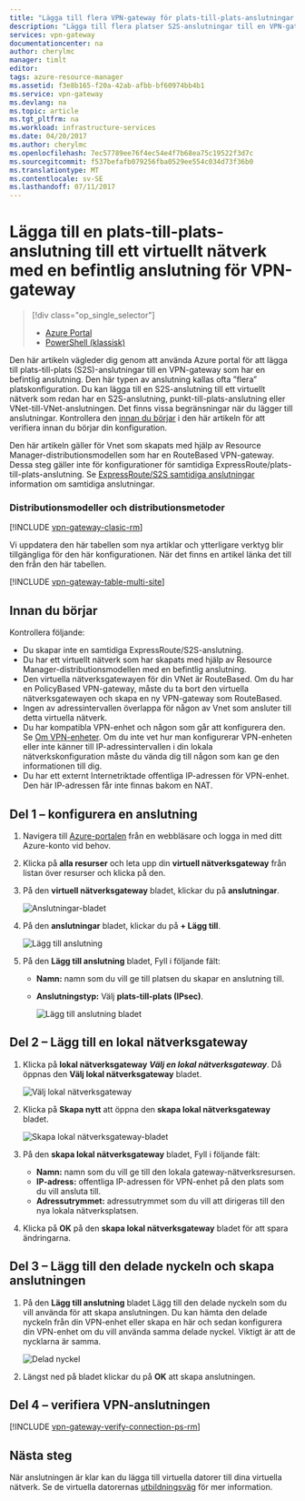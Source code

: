 ```yaml
---
title: "Lägga till flera VPN-gateway för plats-till-plats-anslutningar till ett virtuellt nätverk: Azure-portalen: Resource Manager | Microsoft Docs"
description: "Lägga till flera platser S2S-anslutningar till en VPN-gateway som har en befintlig anslutning"
services: vpn-gateway
documentationcenter: na
author: cherylmc
manager: timlt
editor: 
tags: azure-resource-manager
ms.assetid: f3e8b165-f20a-42ab-afbb-bf60974bb4b1
ms.service: vpn-gateway
ms.devlang: na
ms.topic: article
ms.tgt_pltfrm: na
ms.workload: infrastructure-services
ms.date: 04/20/2017
ms.author: cherylmc
ms.openlocfilehash: 7ec57789ee76f4ec54e4f7b68ea75c19522f3d7c
ms.sourcegitcommit: f537befafb079256fba0529ee554c034d73f36b0
ms.translationtype: MT
ms.contentlocale: sv-SE
ms.lasthandoff: 07/11/2017
---
```

# <a name="add-a-site-to-site-connection-to-a-vnet-with-an-existing-vpn-gateway-connection"></a>Lägga till en plats-till-plats-anslutning till ett virtuellt nätverk med en befintlig anslutning för VPN-gateway

> [!div class="op_single_selector"]
> * [Azure Portal](vpn-gateway-howto-multi-site-to-site-resource-manager-portal.md)
> * [PowerShell (klassisk)](vpn-gateway-multi-site.md)
>
> 

Den här artikeln vägleder dig genom att använda Azure portal för att lägga till plats-till-plats (S2S)-anslutningar till en VPN-gateway som har en befintlig anslutning. Den här typen av anslutning kallas ofta ”flera” platskonfiguration. Du kan lägga till en S2S-anslutning till ett virtuellt nätverk som redan har en S2S-anslutning, punkt-till-plats-anslutning eller VNet-till-VNet-anslutningen. Det finns vissa begränsningar när du lägger till anslutningar. Kontrollera den [innan du börjar](#before) i den här artikeln för att verifiera innan du börjar din konfiguration. 

Den här artikeln gäller för Vnet som skapats med hjälp av Resource Manager-distributionsmodellen som har en RouteBased VPN-gateway. Dessa steg gäller inte för konfigurationer för samtidiga ExpressRoute/plats-till-plats-anslutning. Se [ExpressRoute/S2S samtidiga anslutningar](../expressroute/expressroute-howto-coexist-resource-manager.md) information om samtidiga anslutningar.

### <a name="deployment-models-and-methods"></a>Distributionsmodeller och distributionsmetoder
[!INCLUDE [vpn-gateway-clasic-rm](../../includes/vpn-gateway-classic-rm-include.md)]

Vi uppdatera den här tabellen som nya artiklar och ytterligare verktyg blir tillgängliga för den här konfigurationen. När det finns en artikel länka det till den från den här tabellen.

[!INCLUDE [vpn-gateway-table-multi-site](../../includes/vpn-gateway-table-multisite-include.md)]

## <a name="before"></a>Innan du börjar
Kontrollera följande:

* Du skapar inte en samtidiga ExpressRoute/S2S-anslutning.
* Du har ett virtuellt nätverk som har skapats med hjälp av Resource Manager-distributionsmodellen med en befintlig anslutning.
* Den virtuella nätverksgatewayen för din VNet är RouteBased. Om du har en PolicyBased VPN-gateway, måste du ta bort den virtuella nätverksgatewayen och skapa en ny VPN-gateway som RouteBased.
* Ingen av adressintervallen överlappa för någon av Vnet som ansluter till detta virtuella nätverk.
* Du har kompatibla VPN-enhet och någon som går att konfigurera den. Se [Om VPN-enheter](vpn-gateway-about-vpn-devices.md). Om du inte vet hur man konfigurerar VPN-enheten eller inte känner till IP-adressintervallen i din lokala nätverkskonfiguration måste du vända dig till någon som kan ge den informationen till dig.
* Du har ett externt Internetriktade offentliga IP-adressen för VPN-enhet. Den här IP-adressen får inte finnas bakom en NAT.

## <a name="part1"></a>Del 1 – konfigurera en anslutning
1. Navigera till [Azure-portalen](http://portal.azure.com) från en webbläsare och logga in med ditt Azure-konto vid behov.
2. Klicka på **alla resurser** och leta upp din **virtuell nätverksgateway** från listan över resurser och klicka på den.
3. På den **virtuell nätverksgateway** bladet, klickar du på **anslutningar**.
   
    ![Anslutningar-bladet](./media/vpn-gateway-howto-multi-site-to-site-resource-manager-portal/connectionsblade.png "Connections blade")<br>
4. På den **anslutningar** bladet, klickar du på **+ Lägg till**.
   
    ![Lägg till anslutning](./media/vpn-gateway-howto-multi-site-to-site-resource-manager-portal/addbutton.png "Add connection button")<br>
5. På den **Lägg till anslutning** bladet, Fyll i följande fält:
   
   * **Namn:** namn som du vill ge till platsen du skapar en anslutning till.
   * **Anslutningstyp:** Välj **plats-till-plats (IPsec)**.
     
     ![Lägg till anslutning bladet](./media/vpn-gateway-howto-multi-site-to-site-resource-manager-portal/addconnectionblade.png "Add connection blade")<br>

## <a name="part2"></a>Del 2 – Lägg till en lokal nätverksgateway
1. Klicka på **lokal nätverksgateway** ***Välj en lokal nätverksgateway***. Då öppnas den **Välj lokal nätverksgateway** bladet.
   
    ![Välj lokal nätverksgateway](./media/vpn-gateway-howto-multi-site-to-site-resource-manager-portal/chooselng.png "Choose local network gateway")<br>
2. Klicka på **Skapa nytt** att öppna den **skapa lokal nätverksgateway** bladet.
   
    ![Skapa lokal nätverksgateway-bladet](./media/vpn-gateway-howto-multi-site-to-site-resource-manager-portal/createlngblade.png "Create local network gateway")<br>
3. På den **skapa lokal nätverksgateway** bladet, Fyll i följande fält:
   
   * **Namn:** namn som du vill ge till den lokala gateway-nätverksresursen.
   * **IP-adress:** offentliga IP-adressen för VPN-enhet på den plats som du vill ansluta till.
   * **Adressutrymmet:** adressutrymmet som du vill att dirigeras till den nya lokala nätverksplatsen.
4. Klicka på **OK** på den **skapa lokal nätverksgateway** bladet för att spara ändringarna.

## <a name="part3"></a>Del 3 – Lägg till den delade nyckeln och skapa anslutningen
1. På den **Lägg till anslutning** bladet Lägg till den delade nyckeln som du vill använda för att skapa anslutningen. Du kan hämta den delade nyckeln från din VPN-enhet eller skapa en här och sedan konfigurera din VPN-enhet om du vill använda samma delade nyckel. Viktigt är att de nycklarna är samma.
   
    ![Delad nyckel](./media/vpn-gateway-howto-multi-site-to-site-resource-manager-portal/sharedkey.png "Shared key")<br>
2. Längst ned på bladet klickar du på **OK** att skapa anslutningen.

## <a name="part4"></a>Del 4 – verifiera VPN-anslutningen


[!INCLUDE [vpn-gateway-verify-connection-ps-rm](../../includes/vpn-gateway-verify-connection-ps-rm-include.md)]

## <a name="next-steps"></a>Nästa steg

När anslutningen är klar kan du lägga till virtuella datorer till dina virtuella nätverk. Se de virtuella datorernas [utbildningsväg](https://azure.microsoft.com/documentation/learning-paths/virtual-machines) för mer information.
